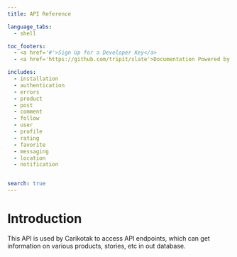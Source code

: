 ```yaml
---
title: API Reference

language_tabs:
  - shell

toc_footers:
  - <a href='#'>Sign Up for a Developer Key</a>
  - <a href='https://github.com/tripit/slate'>Documentation Powered by Slate</a>

includes:
  - installation
  - authentication
  - errors
  - product
  - post
  - comment
  - follow
  - user
  - profile
  - rating
  - favorite
  - messaging
  - location
  - notification


search: true
---
```


# Introduction

This API is used by Carikotak to access API endpoints, which can get information on various products, stories, etc in out database.
